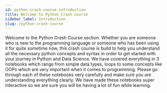 ```yaml
---
id: python-crash-course-introduction
title: Welcome to Python Crash Course
sidebar_label: Introduction
slug: /python-crash-course
---
```


Welcome to the Python Crash Course section. Whether you are someone who is new to the programming language or someone who has been using it for quite sometime now, this crash course is build to help you understand all the necessary python concepts and syntax in order to get started with your journey in Python and Data Science. We have covered everything in 3 notebooks which range from simple data types, loops to some concepts like OOPs which are very important when it comes to programming. Please go through each of these notebooks very carefully and make sure you are understanding everything clearly. We have made these notebooks super interactive so we are sure you will be having a lot of fun while learning.